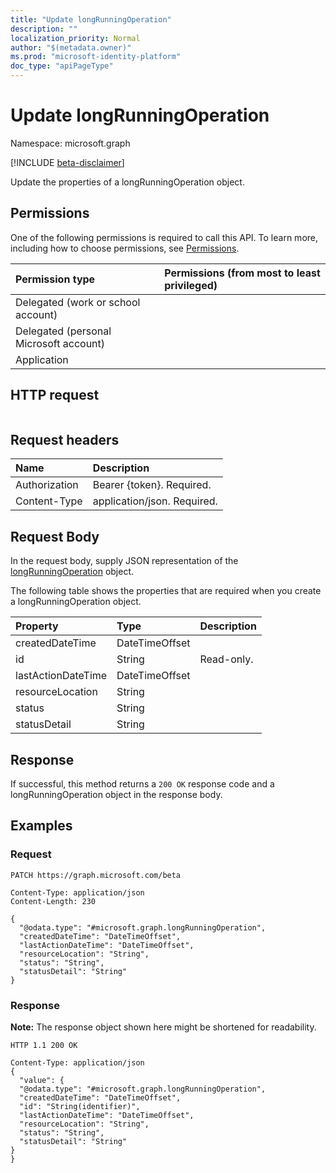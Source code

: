 ```yaml
---
title: "Update longRunningOperation"
description: ""
localization_priority: Normal
author: "$(metadata.owner)"
ms.prod: "microsoft-identity-platform"
doc_type: "apiPageType"
---
```


# Update longRunningOperation

Namespace: microsoft.graph

[!INCLUDE [beta-disclaimer](../../includes/beta-disclaimer.md)]

Update the properties of a longRunningOperation object.

## Permissions

One of the following permissions is required to call this API. To learn more, including how to choose permissions, see [Permissions](/graph/permissions-reference).

| Permission type                        | Permissions (from most to least privileged) |
| :------------------------------------- | :------------------------------------------ |
| Delegated (work or school account)     |                                             |
| Delegated (personal Microsoft account) |                                             |
| Application                            |                                             |

## HTTP request

<!-- {
  "blockType": "ignored"
}
-->

```http

```

## Request headers

| Name          | Description                 |
| :------------ | :-------------------------- |
| Authorization | Bearer {token}. Required.   |
| Content-Type  | application/json. Required. |

## Request Body

In the request body, supply JSON representation of the [longRunningOperation](../resources/-longrunningoperation.md) object.

<!-- Actions and Functions -->

<!-- CRUD Methods -->

The following table shows the properties that are required when you create a longRunningOperation object.

| Property           | Type           | Description |
| :----------------- | :------------- | :---------- |
| createdDateTime    | DateTimeOffset |             |
| id                 | String         | Read-only.  |
| lastActionDateTime | DateTimeOffset |             |
| resourceLocation   | String         |             |
| status             | String         |             |
| statusDetail       | String         |             |

## Response

If successful, this method returns a `200 OK` response code and a longRunningOperation object in the response body.

## Examples

### Request

<!-- {
  "blockType": "request",
  "name": "update_longrunningoperation"
}
-->

```http
PATCH https://graph.microsoft.com/beta

Content-Type: application/json
Content-Length: 230

{
  "@odata.type": "#microsoft.graph.longRunningOperation",
  "createdDateTime": "DateTimeOffset",
  "lastActionDateTime": "DateTimeOffset",
  "resourceLocation": "String",
  "status": "String",
  "statusDetail": "String"
}

```

### Response

**Note:** The response object shown here might be shortened for readability.

<!-- {
  "blockType": "response",
  "truncated": true,
  "@odata.type": "microsoft.strongAuthentication.longRunningOperation"
}
-->

```http
HTTP 1.1 200 OK

Content-Type: application/json
{
  "value": {
  "@odata.type": "#microsoft.graph.longRunningOperation",
  "createdDateTime": "DateTimeOffset",
  "id": "String(identifier)",
  "lastActionDateTime": "DateTimeOffset",
  "resourceLocation": "String",
  "status": "String",
  "statusDetail": "String"
}
}

```
